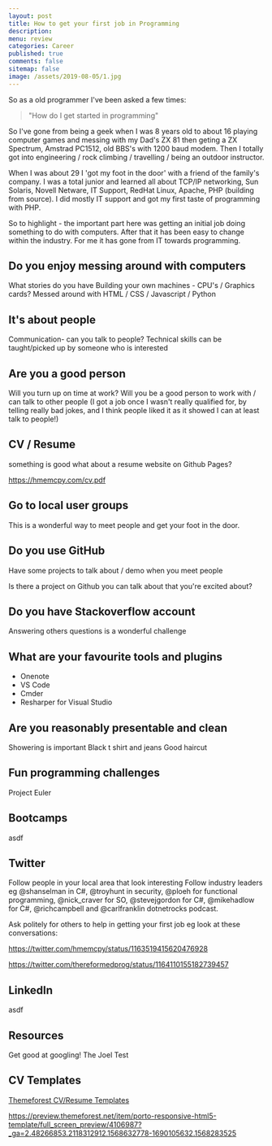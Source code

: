 ```yaml
---
layout: post
title: How to get your first job in Programming  
description: 
menu: review
categories: Career 
published: true 
comments: false     
sitemap: false
image: /assets/2019-08-05/1.jpg
---
```


So as a old programmer I've been asked a few times:

> "How do I get started in programming"

So I've gone from being a geek when I was 8 years old to about 16 playing computer games and messing with my Dad's ZX 81 then geting a ZX Spectrum,  Amstrad PC1512, old BBS's with 1200 baud modem. Then I totally got into engineering / rock climbing / travelling / being an outdoor instructor.

When I was about 29 I 'got my foot in the door' with a friend of the family's company. I was a total junior and learned all about TCP/IP networking, Sun Solaris, Novell Netware, IT Support, RedHat Linux, Apache, PHP (building from source). I did mostly IT support and got my first taste of programming with PHP.  

So to highlight - the important part here was getting an initial job doing something to do with computers. After that it has been easy to change within the industry. For me it has gone from IT towards programming.

## Do you enjoy messing around with computers

What stories do you have 
Building your own machines -  CPU's / Graphics cards?
Messed around with HTML / CSS / Javascript / Python

## It's about people

Communication- can you talk to people?
Technical skills can be taught/picked up by someone who is interested

## Are you a good person

Will you turn up on time at work?
Will you be a good person to work with / can talk to other people (I got a job once I wasn't really qualified for, by telling really bad jokes, and I think people liked it as it showed I can at least talk to people!)

## CV / Resume

something is good
what about a resume website on Github Pages?

https://hmemcpy.com/cv.pdf

## Go to local user groups

This is a wonderful way to meet people and get your foot in the door. 

## Do you use GitHub

Have some projects to talk about / demo when you meet people

Is there a project on Github you can talk about that you're excited about?

## Do you have Stackoverflow account

Answering others questions is a wonderful challenge

## What are your favourite tools and plugins

- Onenote
- VS Code
- Cmder
- Resharper for Visual Studio

## Are you reasonably presentable and clean

Showering is important
Black t shirt and jeans
Good haircut

## Fun programming challenges

Project Euler

## Bootcamps

asdf

## Twitter

Follow people in your local area that look interesting
Follow industry leaders eg @shanselman in C#, @troyhunt in security, @ploeh for functional programming, @nick_craver for SO, @stevejgordon for C#, @mikehadlow for C#, @richcampbell and @carlfranklin dotnetrocks podcast.

Ask politely for others to help in getting your first job eg look at these conversations: 


https://twitter.com/hmemcpy/status/1163519415620476928

https://twitter.com/thereformedprog/status/1164110155182739457

## LinkedIn

asdf

## Resources

Get good at googling!
The Joel Test

## CV Templates

[Themeforest CV/Resume Templates](https://themeforest.net/category/site-templates/specialty-pages?sort=date&tags=resume,cv&term=resume#content)


https://preview.themeforest.net/item/porto-responsive-html5-template/full_screen_preview/4106987?_ga=2.48266853.2118312912.1568632778-1690105632.1568283525

